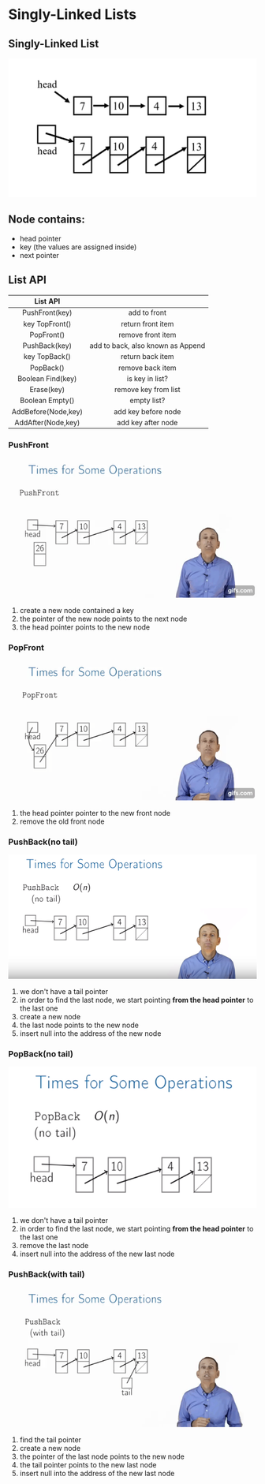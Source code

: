 # Singly-Linked Lists
## Singly-Linked List

![](pics/linkedlist1.png)
## Node contains:
   + head pointer
   + key (the values are assigned inside)
   + next pointer

## List API
| List API|                |
|:---:|:---:|
|PushFront(key)|add to front|
|key TopFront()|return front item|
|PopFront()|remove front item|
|PushBack(key)|add to back, also known as Append|
|key TopBack()|return back item|
|PopBack()|remove back item|
|Boolean Find(key)|is key in list?|
|Erase(key)|remove key from list|
|Boolean Empty()|empty list?|
|AddBefore(Node,key)|add key before node|
|AddAfter(Node,key)|add key after node|

### PushFront

![](pics/PushFront.gif)

   1. create a new node contained a key 
   2. the pointer of the new node points to the next node
   3. the head pointer points to the new node
   
### PopFront

![](pics/popfront.gif)

   1. the head pointer pointer to the new front node
   2. remove the old front node
   
### PushBack(no tail)

![](pics/PushFront(notail).png)

   1. we don't have a tail pointer
   2. in order to find the last node, we start pointing **from the head pointer** to the last one
   3. create a new node
   4. the last node points to the new node
   5. insert null into the address of the new node
   
### PopBack(no tail)

![](pics/popback.png)

   1. we don't have a tail pointer
   2. in order to find the last node, we start pointing **from the head pointer** to the last one
   3. remove the last node
   4. insert null into the address of the new last node
   
### PushBack(with tail)

![](pics/pushback.gif)

   1. find the tail pointer 
   2. create a new node 
   3. the pointer of the last node points to the new node
   4. the tail pointer points to the new last node 
   5. insert null into the address of the new last node
